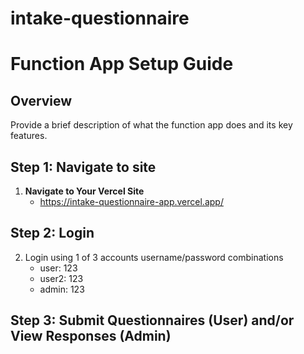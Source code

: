 # intake-questionnaire

# Function App Setup Guide

## Overview
Provide a brief description of what the function app does and its key features.

## Step 1: Navigate to site
1. **Navigate to Your Vercel Site**
   - https://intake-questionnaire-app.vercel.app/

## Step 2: Login
2. Login using 1 of 3 accounts username/password combinations
   - user: 123
   - user2: 123
   - admin: 123

## Step 3: Submit Questionnaires (User) and/or View Responses (Admin)

